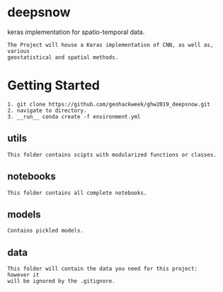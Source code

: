# deepsnow
keras implementation for spatio-temporal data. 

```
The Project will house a Keras implementation of CNN, as well as, various 
geostatistical and spatial methods. 
```

# Getting Started

```
1. git clone https://github.com/geohackweek/ghw2019_deepsnow.git
2. navigate to directory. 
3. __run__ conda create -f environment.yml

```

## utils
```
This folder contains scipts with modularized functions or classes. 
```
## notebooks
```
This folder contains all complete notebooks.
```
## models
```
Contains pickled models. 
```
## data
```
This folder will contain the data you need for this project: 
however it
will be ignored by the .gitignore.
```
